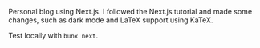 Personal blog using Next.js.
I followed the Next.js tutorial and made some changes, such as dark mode and LaTeX support using KaTeX.

Test locally with `bunx next`.
